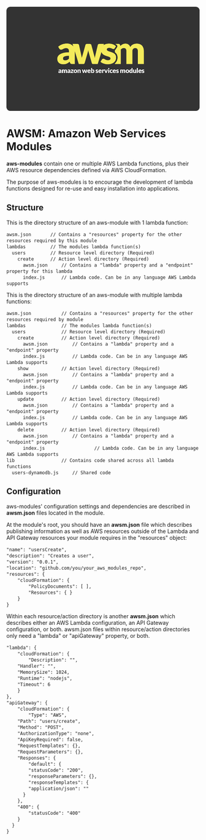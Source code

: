 ![AWSM logo aws modules lambda api gateway JAWS](amazon_web_services_modules_awsm.png)

AWSM: Amazon Web Services Modules
=================================

**aws-modules** contain one or multiple AWS Lambda functions,
plus their AWS resource dependencies defined via AWS CloudFormation.

The purpose of aws-modules is to encourage the development of lambda functions
designed for re-use and easy installation into applications.

## Structure

This is the directory structure of an aws-module with 1 lambda function:

```
awsm.json 		// Contains a "resources" property for the other resources required by this module
lambdas 		// The modules lambda function(s)
  users 		// Resource level directory (Required)
    create 		// Action level directory (Required)
      awsm.json 	// Contains a "lambda" property and a "endpoint" property for this lambda
      index.js 		// Lambda code. Can be in any language AWS Lambda supports
```

This is the directory structure of an aws-module with multiple lambda functions:

```
awsm.json 			// Contains a "resources" property for the other resources required by module
lambdas 			// The modules lambda function(s)
  users 			// Resource level directory (Required)
    create 			// Action level directory (Required)
      awsm.json 		// Contains a "lambda" property and a "endpoint" property
      index.js 			// Lambda code. Can be in any language AWS Lambda supports
    show 			// Action level directory (Required)
      awsm.json 		// Contains a "lambda" property and a "endpoint" property
      index.js 			// Lambda code. Can be in any language AWS Lambda supports
    update 			// Action level directory (Required)
      awsm.json 		// Contains a "lambda" property and a "endpoint" property
      index.js			// Lambda code. Can be in any language AWS Lambda supports
    delete 			// Action level directory (Required)
      awsm.json 		// Contains a "lambda" property and a "endpoint" property
      index.js                  // Lambda code. Can be in any language AWS Lambda supports
lib 				// Contains code shared across all lambda functions
  users-dynamodb.js		// Shared code
```

## Configuration

aws-modules' configuration settings and dependencies are described in **awsm.json** files located in the module.

At the module's root, you should have an **awsm.json** file which describes publishing information as well as
AWS resources outside of the Lambda and API Gateway resources your module requires in the "resources" object:

```
"name": "usersCreate",
"description": "Creates a user",
"version": "0.0.1",
"location": "github.com/you/your_aws_modules_repo",
"resources": {
	"cloudFormation": {
		"PolicyDocuments": [ ],
		"Resources": { }
	}
}
```

Within each resource/action directory is another **awsm.json** which describes either an AWS Lambda configuration,
an API Gateway configuration, or both.  awsm.json files within resource/action directories only need a "lambda" or
"apiGateway" property, or both.

```
"lambda": {
	"cloudFormation": {
		"Description": "",
    "Handler": "",
    "MemorySize": 1024,
    "Runtime": "nodejs",
    "Timeout": 6
	}
},
"apiGateway": {
	"cloudFormation": {
		"Type": "AWS",
    "Path": "users/create",
    "Method": "POST",
    "AuthorizationType": "none",
    "ApiKeyRequired": false,
    "RequestTemplates": {},
    "RequestParameters": {},
    "Responses": {
    	"default": {
      	"statusCode": "200",
      	"responseParameters": {},
      	"responseTemplates": {
      	"application/json": ""
      }
    },
    "400": {
    	"statusCode": "400"
    }
  }
}
```